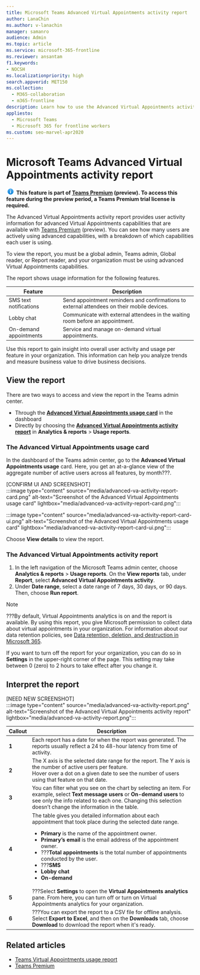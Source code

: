 ```yaml
---
title: Microsoft Teams Advanced Virtual Appointments activity report
author: LanaChin
ms.author: v-lanachin
manager: samanro
audience: Admin
ms.topic: article
ms.service: microsoft-365-frontline
ms.reviewer: ansantam
f1.keywords:
- NOCSH
ms.localizationpriority: high
search.appverid: MET150
ms.collection: 
  - M365-collaboration
  - m365-frontline
description: Learn how to use the Advanced Virtual Appointments activity report, which provides usage information for advanced Virtual Appointments capabilities that are available with Teams Premium.
appliesto: 
  - Microsoft Teams
  - Microsoft 365 for frontline workers
ms.custom: seo-marvel-apr2020
---
```

# Microsoft Teams Advanced Virtual Appointments activity report

![Information icon](media/info.png) **This feature is part of [Teams Premium](/microsoftteams/teams-add-on-licensing/licensing-enhance-teams) (preview). To access this feature during the preview period, a Teams Premium trial license is required.**

The Advanced Virtual Appointments activity report provides user activity information for advanced Virtual Appointments capabilities that are available with [Teams Premium](/microsoftteams/teams-add-on-licensing/licensing-enhance-teams) (preview). You can see how many users are actively using advanced capabilities, with a breakdown of which capabilities each user is using.

To view the report, you must be a global admin, Teams admin, Global reader, or Report reader, and your organization must be using advanced Virtual Appointments capabilities.

The report shows usage information for the following features.

|Feature |Description  |
|---------|---------|
|SMS text notifications|Send appointment reminders and confirmations to external attendees on their mobile devices.|
|Lobby chat|Communicate with external attendees in the waiting room before an appointment.|
|On-demand appointments|Service and manage on-demand virtual appointments.|

Use this report to gain insight into overall user activity and usage per feature in your organization. This information can help you analyze trends and measure business value  to drive business decisions.

## View the report

There are two ways to access and view the report in the Teams admin center.

- Through the [**Advanced Virtual Appointments usage card**](#the-advanced-virtual-appointments-usage-card) in the dashboard
- Directly by choosing the [**Advanced Virtual Appointments activity report**](#the-advanced-virtual-appointments-activity-report) in **Analytics & reports** > **Usage reports**.

### The Advanced Virtual Appointments usage card

In the dashboard of the Teams admin center, go to the **Advanced Virtual Appointments usage** card. Here, you get an at-a-glance view of the aggregate number of active users across all features, by month???.

[CONFIRM UI AND SCREENSHOT]<br>
:::image type="content" source="media/advanced-va-activity-report-card.png" alt-text="Screenshot of the Advanced Virtual Appointments usage card" lightbox="media/advanced-va-activity-report-card.png":::

:::image type="content" source="media/advanced-va-activity-report-card-ui.png" alt-text="Screenshot of the Advanced Virtual Appointments usage card" lightbox="media/advanced-va-activity-report-card-ui.png":::

Choose **View details** to view the report.

### The Advanced Virtual Appointments activity report

1. In the left navigation of the Microsoft Teams admin center, choose **Analytics & reports** > **Usage reports**. On the **View reports** tab, under **Report**, select **Advanced Virtual Appointments activity**.
2. Under **Date range**, select a date range of 7 days, 30 days, or 90 days. Then, choose **Run report**.

> [!NOTE]
> ???By default, Virtual Appointments analytics is on and the report is available. By using this report, you give Microsoft permission to collect data about virtual appointments in your organization. For information about our data retention policies, see [Data retention, deletion, and destruction in Microsoft 365](/compliance/assurance/assurance-data-retention-deletion-and-destruction-overview).
>
>If you want to turn off the report for your organization, you can do so in **Settings** in the upper-right corner of the page. This setting may take between 0 (zero) to 2 hours to take effect after you change it.

## Interpret the report

[NEED NEW SCREENSHOT]<br>
:::image type="content" source="media/advanced-va-activity-report.png" alt-text="Screenshot of the Advanced Virtual Appointments activity report" lightbox="media/advanced-va-activity-report.png":::

|Callout |Description  |
|--------|-------------|
|**1**   |Each report has a date for when the report was generated. The reports usually reflect a 24 to 48-hour latency from time of activity. |
|**2**   |The X axis is the selected date range for the report. The Y axis is the number of active users per feature.<br>Hover over a dot on a given date to see the number of users using that feature on that date.|
|**3**   |You can filter what you see on the chart by selecting an item. For example, select **Text message users** or **On-demand users** to see only the info related to each one. Changing this selection doesn’t change the information in the table.|
|**4**   |The table gives you detailed information about each appointment that took place during the selected date range. <ul><li>**Primary** is the name of the appointment owner. </li> <li>**Primary’s email** is the email address of the appointment owner.</li><li>???**Total appointments** is the total number of appointments conducted by the user.</li><li>???**SMS**</li><li>**Lobby chat**</li> <li>**On-demand**</li></ul> |
|**5**   |???Select **Settings** to open the **Virtual Appointments analytics** pane. From here, you can turn off or turn on Virtual Appointments analytics for your organization.|
|**6**   |???You can export the report to a CSV file for offline analysis. Select **Export to Excel**, and then on the **Downloads** tab, choose **Download** to download the report when it's ready.|

## Related articles

- [Teams Virtual Appointments usage report](virtual-appointments-usage-report.md)
- [Teams Premium](/microsoftteams/teams-add-on-licensing/licensing-enhance-teams)